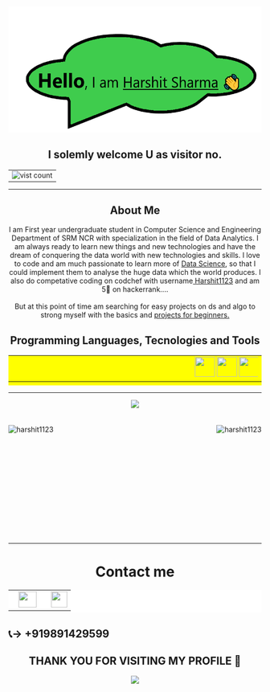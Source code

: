 <div align="center"><img src="https://github.com/Harshit1123/Harshit1123/blob/main/cache/name.jpeg" height="250"></div>

<div align="center"><table>
	<tr><h2>I solemly welcome U as visitor no.</h2></tr>
  <tr>
      <td><img src="https://profile-counter.glitch.me/harshit1123/count.svg" alt="vist count" height="50" /></td>
  </tr>
 </table></div>

 <hr>
<div align="center">
 <h2> About Me </h2></div>

<div align="center">
I am First year undergraduate student in Computer Science and Engineering Department of SRM NCR with specialization in the field of Data Analytics. I am always ready to learn new things and new technologies and have the dream of conquering the data world with new technologies and skills. I love to code and am much passionate to learn more of <u>Data Science</u>, so that I could implement them to analyse the huge data which the world produces. I also do competative coding on codchef with username<a href="https://www.codechef.com/users/harshit1123"> Harshit1123</a> and am 5🌟 on hackerrank....<br><br>
But at this point of time am searching for easy projects on ds and algo to strong myself with the basics and <u>projects for beginners.</u></div>

<div align="center">
<h2> Programming Languages, Tecnologies and Tools</h2>
<table height=60 width=60% bgcolor=yellow>
<tr>
<td>
<Marquee scollamount>
<scan>
 <img height="40" width="40" src="https://user-images.githubusercontent.com/64016811/90972902-8fb3a380-e53a-11ea-98cb-a2093c274d27.png" />
 <img height="40" width="40" src="https://user-images.githubusercontent.com/64016811/90973568-d1474d00-e540-11ea-9cea-82845add91a7.png"/>
 <img height="40" width="40" src="https://user-images.githubusercontent.com/64016811/90973537-89c0c100-e540-11ea-81c3-cf040aeaedb1.png"/>
 <img height="40" width="40" src="https://user-images.githubusercontent.com/64016811/90973303-744a9780-e53e-11ea-865f-e8582e7550a4.png"/>
 <img height="40" width="40" src="https://user-images.githubusercontent.com/64016811/90973308-7ca2d280-e53e-11ea-840e-6f2de883472d.png"/>
 <img height="40" width="40" src="https://user-images.githubusercontent.com/64016811/90973313-8af0ee80-e53e-11ea-8b0e-7e46a9b3c75e.png"/>
 <img height="40" width="40" src="https://user-images.githubusercontent.com/64016811/90973342-cf7c8a00-e53e-11ea-9684-00faacadbd14.png"/>
 <img height="40" width="40" src="https://user-images.githubusercontent.com/64016811/90973347-dc00e280-e53e-11ea-8072-7dd69c270cd9.png"/>
 <img height="40" width="40" src="https://user-images.githubusercontent.com/64016811/90974102-b0cdc180-e545-11ea-93df-cfba3bceeeba.png" />
 <img height="40" width="40" src="https://user-images.githubusercontent.com/64016811/90973940-48caab80-e544-11ea-9369-9854cce9b94e.png" />
 <img height="40" width="40" src="https://user-images.githubusercontent.com/64016811/90973861-9b579800-e543-11ea-9a15-13c79ec872b9.png" />
 <img height="40" width="40" src="https://camo.githubusercontent.com/1d3ac37d20c0c66419bacaedb107d28f62ad1ae15bb268fbfa04aa0fd12cb59f/68747470733a2f2f696d672e69636f6e73382e636f6d2f636f6c6f722f33302f77696e646f77732d31302e706e67" />
 <img height="40" width="40" src="https://user-images.githubusercontent.com/64016811/90977455-5ba0a880-e563-11ea-8ba9-e975452f2d68.png" />
 <img height="40" width="40" src="https://camo.githubusercontent.com/fc3ceca631ddece7cc9575effb1274ea33b2cad1708ceb9333ab8de5eac4007b/68747470733a2f2f696d672e69636f6e73382e636f6d2f636f6c6f722f32352f6769742e706e67" />
 <img height="40" width="40" src="https://user-images.githubusercontent.com/64016811/90981071-9b27be80-e57c-11ea-8950-c3ebd08bb399.png" />
 <img height="40" width="40" src="https://raw.githubusercontent.com/github/explore/80688e429a7d4ef2fca1e82350fe8e3517d3494d/topics/tensorflow/tensorflow.png" />
 <img height="40" width="40" src="https://camo.githubusercontent.com/0b1d424e1e257bdabfb4f19f26e57721a09e9c50c4afb02c8ec670e402da8df7/68747470733a2f2f696d672e69636f6e73382e636f6d2f636f6c6f722f32352f76697375616c2d73747564696f2d636f64652d323031392e706e67" />
</scan></Marquee></td></tr></table></div>
 <hr>
<div align="center">
<img src="https://github-readme-stats1.vercel.app/api?username=harshit1123&show_icons=true&theme=blue-green)"> <br><br>
</div>

<p><img align="left" &nbsp src="https://github-readme-stats.vercel.app/api/top-langs?username=harshit1123&show_icons=true&locale=en&layout=compact" alt="harshit1123" /></p>


<p><img align="right" src="https://github-readme-streak-stats.herokuapp.com/?user=harshit1123&" alt="harshit1123" /></p>
<br><br><br><br><br><br><br><br><br><br><br><br><br><hr>
<div align="center" >
<h1>Contact me</h1>
<table height=45 width=48% bgcolor="white">
<tr><td>
<a href="https://mail.google.com/mail/u/0/?fs=1&tf=cm&to=harshit2neeraj@gmail.com&body=Respected%20Sir" title="Gmail"><i style="margin-right: 0.9em; color: #FFFFFF;" class="icon-home icon-4x"></i><img height="32" width="36" src="https://fonts.gstatic.com/s/i/productlogos/gmail_2020q4/v8/192px.svg" /></a>
								&nbsp&nbsp&nbsp&nbsp
<a href="https://www.linkedin.com/in/harshit-sharma-401447202/" title="Linkedin"><i style="margin-right: 0.5em;" class="icon-home icon-4x"></i><img height="32" width="32" src="https://user-images.githubusercontent.com/64016811/90974022-11a8ca00-e545-11ea-96a5-945e6704f134.png" /></a></td></tr></table>
</div>
<p align="left"><h2>📞-> +919891429599 </h2></p>
<div align="center">
	<h2>THANK YOU FOR VISITING MY PROFILE 🙏</h2>
	<img src="https://github.com/rajput2107/rajput2107/blob/master/Assets/Handshake.gif" height="88px" /> 
</div>
